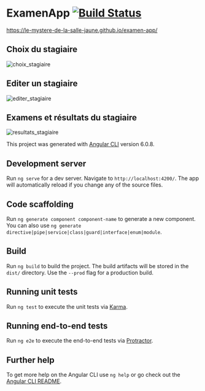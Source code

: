 # ExamenApp [![Build Status](https://travis-ci.org/le-mystere-de-la-salle-jaune/examen-app.svg?branch=master)](https://travis-ci.org/le-mystere-de-la-salle-jaune/examen-app)

https://le-mystere-de-la-salle-jaune.github.io/examen-app/

## Choix du stagiaire
![choix_stagiaire](https://s22.postimg.cc/uwoa2n441/Super_App.png)

## Editer un stagiaire
![editer_stagiaire](https://s22.postimg.cc/8xhvff7u9/Super_App_1.png)

## Examens et résultats du stagiaire
![resultats_stagiaire](https://s22.postimg.cc/betmmozgh/Super_App_2.png)

This project was generated with [Angular CLI](https://github.com/angular/angular-cli) version 6.0.8.

## Development server

Run `ng serve` for a dev server. Navigate to `http://localhost:4200/`. The app will automatically reload if you change any of the source files.

## Code scaffolding

Run `ng generate component component-name` to generate a new component. You can also use `ng generate directive|pipe|service|class|guard|interface|enum|module`.

## Build

Run `ng build` to build the project. The build artifacts will be stored in the `dist/` directory. Use the `--prod` flag for a production build.

## Running unit tests

Run `ng test` to execute the unit tests via [Karma](https://karma-runner.github.io).

## Running end-to-end tests

Run `ng e2e` to execute the end-to-end tests via [Protractor](http://www.protractortest.org/).

## Further help

To get more help on the Angular CLI use `ng help` or go check out the [Angular CLI README](https://github.com/angular/angular-cli/blob/master/README.md).
